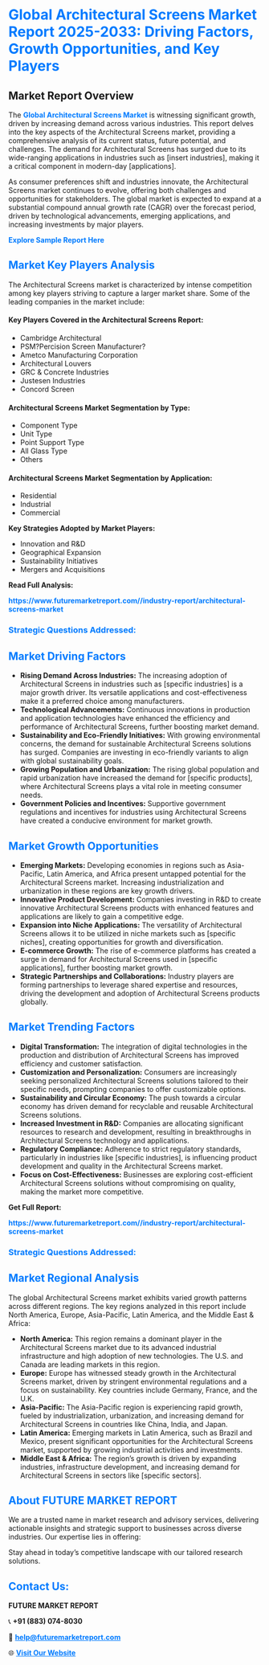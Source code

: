 <h1 style="color: #007BFF;">Global Architectural Screens Market Report 2025-2033: Driving Factors, Growth Opportunities, and Key Players</h1>

<section id="overview">
<h2>Market Report Overview</h2>
<p>The <a href="https://www.futuremarketreport.com//industry-report/architectural-screens-market" style="color: #007BFF; text-decoration: none;"><strong>Global Architectural Screens Market</strong></a> is witnessing significant growth, driven by increasing demand across various industries. This report delves into the key aspects of the Architectural Screens market, providing a comprehensive analysis of its current status, future potential, and challenges. The demand for Architectural Screens has surged due to its wide-ranging applications in industries such as [insert industries], making it a critical component in modern-day [applications].</p>
<p>As consumer preferences shift and industries innovate, the Architectural Screens market continues to evolve, offering both challenges and opportunities for stakeholders. The global market is expected to expand at a substantial compound annual growth rate (CAGR) over the forecast period, driven by technological advancements, emerging applications, and increasing investments by major players.</p>
</section>

<section id="overview">
<p><a href="https://www.futuremarketreport.com//request-sample/reportId=55425" style="color: #007BFF; text-decoration: none;"><strong>Explore Sample Report Here</strong></a></p>
</section>

<section id="key-players">
<h2 style="color: #007BFF;">Market Key Players Analysis</h2>
<p>The Architectural Screens market is characterized by intense competition among key players striving to capture a larger market share. Some of the leading companies in the market include:</p>
<h4>Key Players Covered in the Architectural Screens Report:</h4>
<ul><li>Cambridge Architectural</li><li>PSM?Percision Screen Manufacturer?</li><li>Ametco Manufacturing Corporation</li><li>Architectural Louvers</li><li>GRC &amp; Concrete Industries</li><li>Justesen Industries</li><li>Concord Screen</li></ul>
<h4>Architectural Screens Market Segmentation by Type:</h4>
<ul><li>Component Type</li><li>Unit Type</li><li>Point Support Type</li><li>All Glass Type</li><li>Others</li></ul>

<h4>Architectural Screens Market Segmentation by Application:</h4>
<ul><li>Residential</li><li>Industrial</li><li>Commercial</li></ul>
<p><strong>Key Strategies Adopted by Market Players:</strong></p>
<ul>
<li>Innovation and R&D</li>
<li>Geographical Expansion</li>
<li>Sustainability Initiatives</li>
<li>Mergers and Acquisitions</li>
</ul>
</section>

<section>
<p><strong>Read Full Analysis: </strong></p><a href="https://www.futuremarketreport.com//industry-report/architectural-screens-market" style="color: #007BFF; text-decoration: none;"><strong>https://www.futuremarketreport.com//industry-report/architectural-screens-market</strong></a>
<h3 style="color: #007BFF;">Strategic Questions Addressed:</h3>
</section>

<section id="driving-factors">
<h2 style="color: #007BFF;">Market Driving Factors</h2>
<ul>
<li><strong>Rising Demand Across Industries:</strong> The increasing adoption of Architectural Screens in industries such as [specific industries] is a major growth driver. Its versatile applications and cost-effectiveness make it a preferred choice among manufacturers.</li>
<li><strong>Technological Advancements:</strong> Continuous innovations in production and application technologies have enhanced the efficiency and performance of Architectural Screens, further boosting market demand.</li>
<li><strong>Sustainability and Eco-Friendly Initiatives:</strong> With growing environmental concerns, the demand for sustainable Architectural Screens solutions has surged. Companies are investing in eco-friendly variants to align with global sustainability goals.</li>
<li><strong>Growing Population and Urbanization:</strong> The rising global population and rapid urbanization have increased the demand for [specific products], where Architectural Screens plays a vital role in meeting consumer needs.</li>
<li><strong>Government Policies and Incentives:</strong> Supportive government regulations and incentives for industries using Architectural Screens have created a conducive environment for market growth.</li>
</ul>
</section>

<section id="growth-opportunities">
<h2 style="color: #007BFF;">Market Growth Opportunities</h2>
<ul>
<li><strong>Emerging Markets:</strong> Developing economies in regions such as Asia-Pacific, Latin America, and Africa present untapped potential for the Architectural Screens market. Increasing industrialization and urbanization in these regions are key growth drivers.</li>
<li><strong>Innovative Product Development:</strong> Companies investing in R&D to create innovative Architectural Screens products with enhanced features and applications are likely to gain a competitive edge.</li>
<li><strong>Expansion into Niche Applications:</strong> The versatility of Architectural Screens allows it to be utilized in niche markets such as [specific niches], creating opportunities for growth and diversification.</li>
<li><strong>E-commerce Growth:</strong> The rise of e-commerce platforms has created a surge in demand for Architectural Screens used in [specific applications], further boosting market growth.</li>
<li><strong>Strategic Partnerships and Collaborations:</strong> Industry players are forming partnerships to leverage shared expertise and resources, driving the development and adoption of Architectural Screens products globally.</li>
</ul>
</section>

<section id="trending-factors">
<h2 style="color: #007BFF;">Market Trending Factors</h2>
<ul>
<li><strong>Digital Transformation:</strong> The integration of digital technologies in the production and distribution of Architectural Screens has improved efficiency and customer satisfaction.</li>
<li><strong>Customization and Personalization:</strong> Consumers are increasingly seeking personalized Architectural Screens solutions tailored to their specific needs, prompting companies to offer customizable options.</li>
<li><strong>Sustainability and Circular Economy:</strong> The push towards a circular economy has driven demand for recyclable and reusable Architectural Screens solutions.</li>
<li><strong>Increased Investment in R&D:</strong> Companies are allocating significant resources to research and development, resulting in breakthroughs in Architectural Screens technology and applications.</li>
<li><strong>Regulatory Compliance:</strong> Adherence to strict regulatory standards, particularly in industries like [specific industries], is influencing product development and quality in the Architectural Screens market.</li>
<li><strong>Focus on Cost-Effectiveness:</strong> Businesses are exploring cost-efficient Architectural Screens solutions without compromising on quality, making the market more competitive.</li>
</ul>
</section>

<section>
<p><strong>Get Full Report: </strong></p><a href="https://www.futuremarketreport.com//industry-report/architectural-screens-market" style="color: #007BFF; text-decoration: none;"><strong>https://www.futuremarketreport.com//industry-report/architectural-screens-market</strong></a>
<h3 style="color: #007BFF;">Strategic Questions Addressed:</h3>
</section>


<section id="regional-analysis">
<h2 style="color: #007BFF;">Market Regional Analysis</h2>
<p>The global Architectural Screens market exhibits varied growth patterns across different regions. The key regions analyzed in this report include North America, Europe, Asia-Pacific, Latin America, and the Middle East & Africa:</p>
<ul>
<li><strong>North America:</strong> This region remains a dominant player in the Architectural Screens market due to its advanced industrial infrastructure and high adoption of new technologies. The U.S. and Canada are leading markets in this region.</li>
<li><strong>Europe:</strong> Europe has witnessed steady growth in the Architectural Screens market, driven by stringent environmental regulations and a focus on sustainability. Key countries include Germany, France, and the U.K.</li>
<li><strong>Asia-Pacific:</strong> The Asia-Pacific region is experiencing rapid growth, fueled by industrialization, urbanization, and increasing demand for Architectural Screens in countries like China, India, and Japan.</li>
<li><strong>Latin America:</strong> Emerging markets in Latin America, such as Brazil and Mexico, present significant opportunities for the Architectural Screens market, supported by growing industrial activities and investments.</li>
<li><strong>Middle East & Africa:</strong> The region’s growth is driven by expanding industries, infrastructure development, and increasing demand for Architectural Screens in sectors like [specific sectors].</li>
</ul>
</section>

<footer>
<h2 style="color: #007BFF;">About FUTURE MARKET REPORT</h2>
<p>We are a trusted name in market research and advisory services, delivering actionable insights and strategic support to businesses across diverse industries. Our expertise lies in offering:</p>

<p>Stay ahead in today’s competitive landscape with our tailored research solutions.</p>

<h2 style="color: #007BFF;">Contact Us:</h2>
<p><strong>FUTURE MARKET REPORT</strong></p>
<p>📞 <strong>+91 (883) 074-8030</strong></p>
<p>📧 <strong><a href="mailto:help@futuremarketreport.com" style="color: #007BFF;">help@futuremarketreport.com</a></strong></p>
<p>🌐 <strong><a href="https://www.futuremarketreport.com/" style="color: #007BFF;">Visit Our Website</a></strong></p>
</footer>